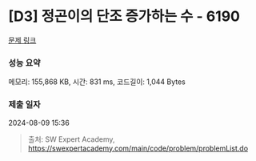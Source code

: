 # [D3] 정곤이의 단조 증가하는 수 - 6190 

[문제 링크](https://swexpertacademy.com/main/code/problem/problemDetail.do?contestProbId=AWcPjEuKAFgDFAU4) 

### 성능 요약

메모리: 155,868 KB, 시간: 831 ms, 코드길이: 1,044 Bytes

### 제출 일자

2024-08-09 15:36



> 출처: SW Expert Academy, https://swexpertacademy.com/main/code/problem/problemList.do